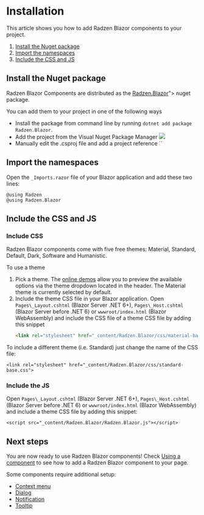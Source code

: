 # Installation
This article shows you how to add Radzen Blazor components to your project.

1. [Install the Nuget package](#install-the-nuget-package)
1. [Import the namespaces](#import-the-namespaces)
1. [Include the CSS and JS](#include-the-css-and-js)

## Install the Nuget package
Radzen Blazor Components are distributed as the [Radzen.Blazor](https://www.nuget.org/packages/Radzen.Blazor)"> nuget package.

You can add them to your project in one of the following ways
- Install the package from command line by running `dotnet add package Radzen.Blazor`.
- Add the project from the Visual Nuget Package Manager <img class="ml-0" src="../../../images/nuget-explorer.png">
- Manually edit the .csproj file and add a project reference ``

## Import the namespaces
Open the `_Imports.razor` file of your Blazor application and add these two lines:

```
@using Radzen
@using Radzen.Blazor
```

## Include the CSS and JS

### Include CSS

Radzen Blazor components come with five free themes: Material, Standard, Default, Dark, Software and Humanistic.

To use a theme
1. Pick a theme. The [online demos](https://blazor.radzen.com/colors) allow you to preview the available options via the theme dropdown located in the header. The Material theme is currently selected by default.
1. Include the theme CSS file in your Blazor application. Open `Pages\_Layout.cshtml` (Blazor Server .NET 6+), `Pages\_Host.cshtml` (Blazor Server before .NET 6) or `wwwroot/index.html` (Blazor WebAssembly) and include the CSS file of  a theme CSS file by adding this snippet
   ```html
   <link rel="stylesheet" href="_content/Radzen.Blazor/css/material-base.css">
   ```

To include a different theme (i.e. Standard) just change the name of the CSS file:
```
<link rel="stylesheet" href="_content/Radzen.Blazor/css/standard-base.css">
```

### Include the JS
Open `Pages\_Layout.cshtml` (Blazor Server .NET 6+), `Pages\_Host.cshtml` (Blazor Server before .NET 6) or `wwwroot/index.html` (Blazor WebAssembly) and include a theme CSS file by adding this snippet:
```
<script src="_content/Radzen.Blazor/Radzen.Blazor.js"></script>
```

## Next steps

You are now ready to use Radzen Blazor components! Check [Using a component](use-component.md) to see how to add a Radzen Blazor component to your page.

Some components require additional setup:

- [Context menu](context-menu.md)
- [Dialog](dialog.md)
- [Notification](context-menu.md)
- [Tooltip](tooltip.md)
